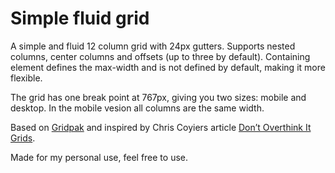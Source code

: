# Simple fluid grid

A simple and fluid 12 column grid with 24px gutters. Supports nested columns, center columns and offsets (up to three by default). Containing element defines the max-width and is not defined by default, making it more flexible.

The grid has one break point at 767px, giving you two sizes: mobile and desktop. In the mobile vesion all columns are the same width.

Based on [Gridpak](http://gridpak.com) and inspired by Chris Coyiers article [Don’t Overthink It Grids](http://css-tricks.com/dont-overthink-it-grids/).

Made for my personal use, feel free to use.